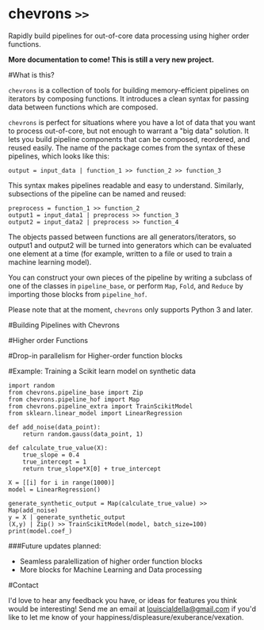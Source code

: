 # chevrons `>>`

Rapidly build pipelines for out-of-core data processing using higher order functions.

**More documentation to come! This is still a very new project.**

#What is this?

`chevrons` is a collection of tools for building memory-efficient pipelines on iterators by composing functions. It introduces a clean syntax for passing data between functions which are composed.

`chevrons` is perfect for situations where you have a lot of data that you want to process out-of-core, but not enough to warrant a "big data" solution. It lets you build pipeline components that can be composed, reordered, and reused easily. The name of the package comes from the syntax of these pipelines, which looks like this:

```
output = input_data | function_1 >> function_2 >> function_3
```

This syntax makes pipelines readable and easy to understand. Similarly, subsections of the pipeline can be named and reused:

```
preprocess = function_1 >> function_2
output1 = input_data1 | preprocess >> function_3
output2 = input_data2 | preprocess >> function_4
```

The objects passed between functions are all generators/iterators, so output1 and output2 will be turned into generators which can be evaluated one element at a time (for example, written to a file or used to train a machine learning model).

You can construct your own pieces of the pipeline by writing a subclass of one of the classes in `pipeline_base`, or perform `Map`, `Fold`, and `Reduce` by importing those blocks from `pipeline_hof`.

Please note that at the moment, `chevrons` only supports Python 3 and later.

#Building Pipelines with Chevrons

#Higher order Functions

#Drop-in parallelism for Higher-order function blocks

#Example: Training a Scikit learn model on synthetic data
```
import random
from chevrons.pipeline_base import Zip
from chevrons.pipeline_hof import Map
from chevrons.pipeline_extra import TrainScikitModel
from sklearn.linear_model import LinearRegression

def add_noise(data_point):
    return random.gauss(data_point, 1)

def calculate_true_value(X):
    true_slope = 0.4
    true_intercept = 1
    return true_slope*X[0] + true_intercept

X = [[i] for i in range(1000)]
model = LinearRegression()

generate_synthetic_output = Map(calculate_true_value) >> Map(add_noise)
y = X | generate_synthetic_output
(X,y) | Zip() >> TrainScikitModel(model, batch_size=100)
print(model.coef_)
```

###Future updates planned:
* Seamless paralellization of higher order function blocks
* More blocks for Machine Learning and Data processing

#Contact

I'd love to hear any feedback you have, or ideas for features you think would be interesting! Send me an email at louiscialdella@gmail.com if you'd like to let me know of your happiness/displeasure/exuberance/vexation.
